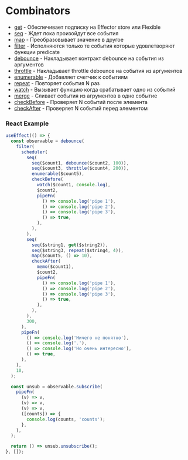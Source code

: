 # Combinators

- [get](./get/index.md) - Обеспечивает подписку на Effector store или Flexible
- [seq](./seq/index.md) - Ждет пока произойдут все события
- [map](./map/index.md) - Преобразовывает значение в другое
- [filter](./filter/index.md) - Исполняются только те события которые удовлетворяют функции predicate
- [debounce](./debounce/index.md) - Накладывает контракт debounce на события из аргументов
- [throttle](./throttle/index.md) - Накладывает throttle debounce на события из аргументов
- [enumerable](./enumerable/index.md) - Добавляет счетчик к событиям
- [repeat](./repeat/index.md) - Повторяет события N раз
- [watch](./watch/index.md) - Вызывает функцию когда срабатывает одно из событий
- [merge](./merge/index.md) - Сливает события из агрументов в одно событие
- [checkBefore](./checkBefore/index.md) - Проверяет N событий после элемента
- [checkAfter](./checkAfter/index.md) - Проверяет N событий перед элементом

### React Example

```ts
useEffect(() => {
  const observable = debounce(
    filter(
      scheduler(
        seq(
          seq($count1, debounce($count2, 100)),
          seq($count3, throttle($count4, 200)),
          enumerable($count5),
          checkBefore(
            watch($count1, console.log),
            $count2,
            pipeFn(
              () => console.log('pipe 1'),
              () => console.log('pipe 2'),
              () => console.log('pipe 3'),
              () => true,
            ),
          ),
        ),
        seq(
          seq($string1, get($string2)),
          seq($string3, repeat($string4, 4)),
          map($count5, () => 10),
          checkAfter(
            memo($count1),
            $count2,
            pipeFn(
              () => console.log('pipe 1'),
              () => console.log('pipe 2'),
              () => console.log('pipe 3'),
              () => true,
            ),
          ),
        ),
        300,
      ),
      pipeFn(
        () => console.log('Ничего не понятно'),
        () => console.log('.'),
        () => console.log('Но очень интересно'),
        () => true,
      ),
    ),
    10,
  );

  const unsub = observable.subscribe(
    pipeFn(
      (v) => v,
      (v) => v,
      (v) => v,
      ([counts]) => {
        console.log(counts, 'counts');
      },
    ),
  );

  return () => unsub.unsubscribe();
}, []);
```
